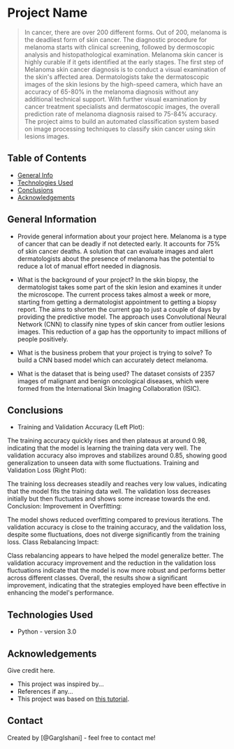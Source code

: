 # Project Name
> In cancer, there are over 200 different forms. Out of 200, melanoma is the deadliest form of skin cancer. The diagnostic procedure for melanoma starts with clinical screening, followed by dermoscopic analysis and histopathological examination. Melanoma skin cancer is highly curable if it gets identified at the early stages. The first step of Melanoma skin cancer diagnosis is to conduct a visual examination of the skin's affected area. Dermatologists take the dermatoscopic images of the skin lesions by the high-speed camera, which have an accuracy of 65-80% in the melanoma diagnosis without any additional technical support. With further visual examination by cancer treatment specialists and dermatoscopic images, the overall prediction rate of melanoma diagnosis raised to 75-84% accuracy. The project aims to build an automated classification system based on image processing techniques to classify skin cancer using skin lesions images.



## Table of Contents
* [General Info](#general-information)
* [Technologies Used](#technologies-used)
* [Conclusions](#conclusions)
* [Acknowledgements](#acknowledgements)

<!-- You can include any other section that is pertinent to your problem -->

## General Information
- Provide general information about your project here.
  Melanoma is a type of cancer that can be deadly if not detected early. It accounts for 75% of skin cancer deaths. A solution that can evaluate images and alert dermatologists about the presence of melanoma has the potential to reduce a lot of manual effort needed in diagnosis.

- What is the background of your project?
 In the skin biopsy, the dermatologist takes some part of the skin lesion and examines it under the microscope. The current process takes almost a week or more, starting from getting a dermatologist appointment to getting a biopsy report.
 The aims to shorten the current gap to just a couple of days by providing the predictive model.
 The approach uses Convolutional Neural Network (CNN) to classify nine types of skin cancer from outlier lesions images. This reduction of a gap has the opportunity to impact millions of people positively.

- What is the business probem that your project is trying to solve?
  To build a CNN based model which can accurately detect melanoma.

- What is the dataset that is being used?
  The dataset consists of 2357 images of malignant and benign oncological diseases, which were formed from the International Skin Imaging Collaboration (ISIC).

<!-- You don't have to answer all the questions - just the ones relevant to your project. -->

## Conclusions
- Training and Validation Accuracy (Left Plot):

The training accuracy quickly rises and then plateaus at around 0.98, indicating that the model is learning the training data very well.
The validation accuracy also improves and stabilizes around 0.85, showing good generalization to unseen data with some fluctuations.
Training and Validation Loss (Right Plot):

The training loss decreases steadily and reaches very low values, indicating that the model fits the training data well.
The validation loss decreases initially but then fluctuates and shows some increase towards the end.
Conclusion:
Improvement in Overfitting:

The model shows reduced overfitting compared to previous iterations. The validation accuracy is close to the training accuracy, and the validation loss, despite some fluctuations, does not diverge significantly from the training loss.
Class Rebalancing Impact:

Class rebalancing appears to have helped the model generalize better. The validation accuracy improvement and the reduction in the validation loss fluctuations indicate that the model is now more robust and performs better across different classes.
Overall, the results show a significant improvement, indicating that the strategies employed have been effective in enhancing the model's performance.

<!-- You don't have to answer all the questions - just the ones relevant to your project. -->


## Technologies Used
- Python - version 3.0

<!-- As the libraries versions keep on changing, it is recommended to mention the version of library used in this project -->

## Acknowledgements
Give credit here.
- This project was inspired by...
- References if any...
- This project was based on [this tutorial](https://www.example.com).


## Contact
Created by [@GargIshani] - feel free to contact me!


<!-- Optional -->
<!-- ## License -->
<!-- This project is open source and available under the [... License](). -->

<!-- You don't have to include all sections - just the one's relevant to your project -->